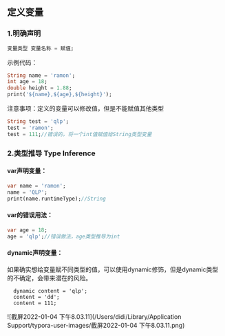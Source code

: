 ## 定义变量

### 1.明确声明

```dart
变量类型 变量名称 = 赋值;
```

示例代码：

```dart
String name = 'ramon';
int age = 18;
double height = 1.88;
print('${name},${age},${height}');
```

注意事项：定义的变量可以修改值，但是不能赋值其他类型

```dart
String test = 'qlp';
test = 'ramon';
test = 111;//错误的，将一个int值赋值给String类型变量
```

### 2.类型推导 Type Inference

#### var声明变量：

```dart
var name = 'ramon';
name = 'QLP';
print(name.runtimeType);//String
```

#### var的错误用法：

```dart
var age = 18;
age = 'qlp';//错误做法，age类型推导为int
```

#### dynamic声明变量：

如果确实想给变量赋不同类型的值，可以使用dynamic修饰，但是dynamic类型的不确定，会带来潜在的风险。

```
  dynamic content = 'qlp';
  content = 'dd';
  content = 111;
```

![截屏2022-01-04 下午8.03.11](/Users/didi/Library/Application Support/typora-user-images/截屏2022-01-04 下午8.03.11.png)